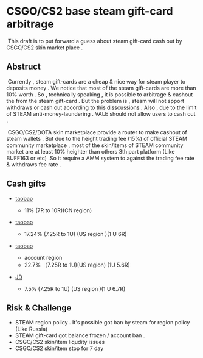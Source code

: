 # CSGO/CS2 base steam gift-card arbitrage

​	This draft is to put forward a guess about steam gift-card cash out by CSGO/CS2 skin market place . 

## Abstruct

​	Currently , steam gift-cards are a cheap & nice way for steam player to deposits money . We notice that most of the steam gift-cards are more than 10% worth . So , technically speaking , it is possible to arbitrage & cashout the from the steam gift-card . But the problem is , steam will not spport withdraws or  cash out according to this [disscussions](https://steamcommunity.com/discussions/forum/10/360670708779525209/) . Also , due to the limit of STEAM anti-money-laundering . VALE should not allow users to cash out .

​	CSGO/CS2/DOTA skin marketplace provide a router to make cashout of steam wallets . But due to the height trading fee (15%) of official STEAM community marketplace , most of the skin/items of STEAM community market are at least 10% heighter than others 3th part platform (Like BUFF163 or etc) .So it require a AMM system to against the trading fee rate & withdraws fee rate . 

## Cash gifts 

- [taobao](https://item.taobao.com/item.htm?abbucket=18&id=635224246205&ns=1&spm=a21n57.1.0.0.8ae623e1ErcRsZ&skuId=4889264430447)
  - 11% (7R to 10R)(CN region)

- [taobao](https://item.taobao.com/item.htm?ali_refid=a3_430582_1006:1239190136:N:m/wZTBx307JEx5fjC1iNSzFwNM/uLi0M:8bf192747610a0a38281221d530954dd&ali_trackid=1_8bf192747610a0a38281221d530954dd&id=604491714523&skuId=4232448452871&spm=a21n57.1.0.0)
  - 17.24% (7.25R to 1U) (US region )(1 U 6R)
- [taobao](https://item.taobao.com/item.htm?ali_refid=a3_430582_1006:1227120148:N:XirZTL4T3YqytrMgbsH9rg==:0dd9bfc3a93e0e814ff7161e6dda2625&ali_trackid=1_0dd9bfc3a93e0e814ff7161e6dda2625&id=672524104954&skuId=5431558803445&spm=a21n57.1.0.0)
  - account region
  - 22.7% （7.25R to 1U)(US region) (1U 5.6R)

- [JD](https://item.jd.com/10078181645768.html#crumb-wrap)
  - 7.5% (7.25R to 1U) (US region )(1 U 6.7R)



## Risk & Challenge 

- STEAM region policy . It's possible got ban by steam for region policy (Like Russia)
- STEAM gift-card got balance frozen / account ban .
- CSGO/CS2 skin/item liqudity issues 
- CSGO/CS2 skin/item stop for 7 day

 

